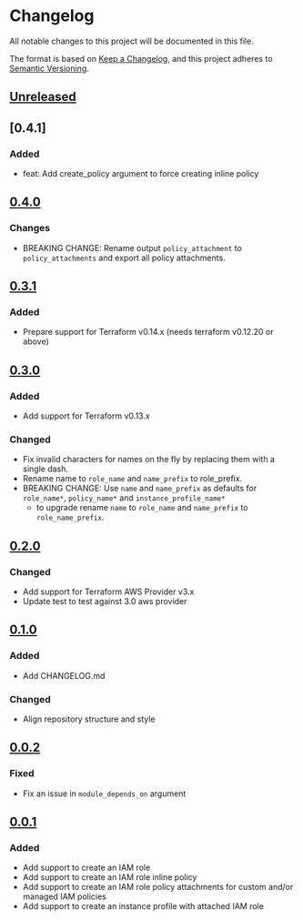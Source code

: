 # Changelog
All notable changes to this project will be documented in this file.

The format is based on [Keep a Changelog](https://keepachangelog.com/en/1.0.0/),
and this project adheres to [Semantic Versioning](https://semver.org/spec/v2.0.0.html).

## [Unreleased]

## [0.4.1]
### Added
- feat: Add create_policy argument to force creating inline policy

## [0.4.0]
### Changes
- BREAKING CHANGE: Rename output `policy_attachment` to `policy_attachments` and export all policy attachments.

## [0.3.1]
### Added
- Prepare support for Terraform v0.14.x (needs terraform v0.12.20 or above)

## [0.3.0]
### Added
- Add support for Terraform v0.13.x

### Changed
- Fix invalid characters for names on the fly by replacing them with a single dash.
- Rename name to `role_name` and `name_prefix` to role_prefix.
- BREAKING CHANGE: Use `name` and `name_prefix` as defaults for `role_name*`, `policy_name*` and `instance_profile_name*`
  - to upgrade rename `name` to `role_name` and `name_prefix` to `role_name_prefix`.

## [0.2.0]
### Changed
- Add support for Terraform AWS Provider v3.x
- Update test to test against 3.0 aws provider

## [0.1.0]
### Added
- Add CHANGELOG.md

### Changed
- Align repository structure and style

## [0.0.2]
### Fixed
- Fix an issue in `module_depends_on` argument

## [0.0.1]
### Added
- Add support to create an IAM role
- Add support to create an IAM role inline policy
- Add support to create an IAM role policy attachments for custom and/or managed IAM policies
- Add support to create an instance profile with attached IAM role

<!-- markdown-link-check-disable -->
[Unreleased]: https://github.com/mineiros-io/terraform-aws-iam-role/compare/v0.4.1...HEAD
[0.4.0]: https://github.com/mineiros-io/terraform-aws-iam-role/compare/v0.4.0...v0.4.1
<!-- markdown-link-check-disabled -->
[0.4.0]: https://github.com/mineiros-io/terraform-aws-iam-role/compare/v0.3.1...v0.4.0
[0.3.1]: https://github.com/mineiros-io/terraform-aws-iam-role/compare/v0.3.0...v0.3.1
[0.3.0]: https://github.com/mineiros-io/terraform-aws-iam-role/compare/v0.2.0...v0.3.0
[0.2.0]: https://github.com/mineiros-io/terraform-aws-iam-role/compare/v0.1.0...v0.2.0
[0.1.0]: https://github.com/mineiros-io/terraform-aws-iam-role/compare/v0.0.2...v0.1.0
[0.0.2]: https://github.com/mineiros-io/terraform-aws-iam-role/compare/v0.0.1...v0.0.2
[0.0.1]: https://github.com/mineiros-io/terraform-aws-iam-role/releases/tag/v0.0.1
